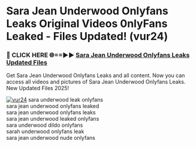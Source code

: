 # Sara Jean Underwood Onlyfans Leaks Original Videos 0nlyFans Leaked - Files Updated! (vur24)

<h3>🔴 CLICK HERE 🌐==►► <a href="https://tinyurl.com/2jnfzry5" rel="nofollow">Sara Jean Underwood Onlyfans Leaks Updated Files</a></h3>

Get Sara Jean Underwood Onlyfans Leaks and all content. Now you can access all videos and pictures of Sara Jean Underwood Onlyfans Leaks. New Updated Files 2025!

[![vur24](https://i.imgur.com/GyGTBgg.gif)](https://tinyurl.com/2jnfzry5)
sara underwood leak onlyfans<br>
sara jean underwood onlyfans leaked<br>
sara jean underwood onlyfans leaks<br>
sara jean underwood leaked onlyfans<br>
sara underwood dildo onlyfans<br>
sarah underwood onlyfans leak<br>
sara jean underwood nude onlyfans